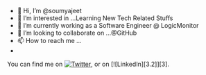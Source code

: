 - 👋 Hi, I’m @soumyajeet
- 👀 I’m interested in ...Learning New Tech Related Stuffs
- 🌱 I’m currently working as a Software Engineer @ LogicMonitor
- 💞️ I’m looking to collaborate on ...@GitHub
- 📫 How to reach me ...
- 
<!-- Actual text -->

You can find me on [![Twitter][1.2]][1], or on [![LinkedIn][3.2]][3].

<!-- Icons -->

[1.2]: http://i.imgur.com/wWzX9uB.png (twitter icon without padding)
[2.2]: https://www.google.com/search?q=linkedin&rlz=1C1CHBF_enIN924IN924&sxsrf=AOaemvKH2z9yngjWGyLB1pBrsoc8e0AWlA:1642190371597&source=lnms&tbm=isch&sa=X&ved=2ahUKEwjJk4Lug7L1AhXZ3jgGHTxmA6cQ_AUoA3oECAIQBQ&biw=1470&bih=704&dpr=1.25#imgrc=nYVyeltF3iZrnM (LinkedIn icon without padding)

<!-- Links to your social media accounts -->

[1]: https://twitter.com/SoumyajeetBhat3
[2]: https://www.linkedin.com/in/soumyajeetrock

